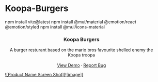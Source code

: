 # Koopa-Burgers

npm install vite@latest
npm install @mui/material @emotion/react @emotion/styled
npm install @mui/icons-material


<h3 align="center">Koopa Burgers</h3>

  <p align="center">
    A burger resturant based on the mario bros favourite shelled enemy the Koopa troopa
    <br />
    <br />
    <a href="https://koopa-burgers.vercel.app">View Demo</a>
    ·
    <a href="https://github.com/github_username/KingGift17">Report Bug</a>
  </p>
</div>

[![Product Name Screen Shot][![image]]](https://github.com/KingGift17/koopa-burgers/assets/47861826/e8e3526e-e4d1-4893-ba04-0cbe9c49e322)

